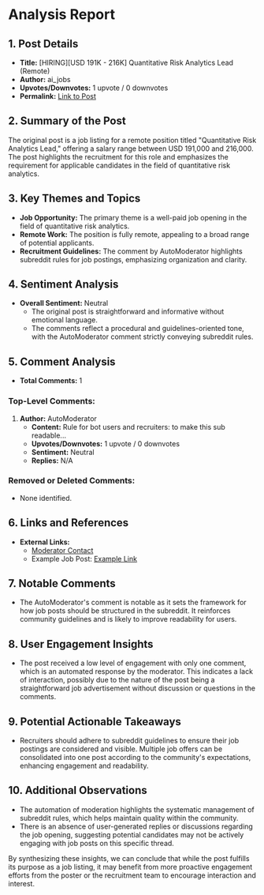 # Analysis Report

## 1. Post Details
- **Title:** [HIRING][USD 191K - 216K] Quantitative Risk Analytics Lead (Remote)
- **Author:** ai_jobs
- **Upvotes/Downvotes:** 1 upvote / 0 downvotes
- **Permalink:** [Link to Post](https://www.reddit.com/r/MachineLearningJobs/comments/1hdy38u/hiringusd_191k_216k_quantitative_risk_analytics/)

## 2. Summary of the Post
The original post is a job listing for a remote position titled "Quantitative Risk Analytics Lead," offering a salary range between USD 191,000 and 216,000. The post highlights the recruitment for this role and emphasizes the requirement for applicable candidates in the field of quantitative risk analytics.

## 3. Key Themes and Topics
- **Job Opportunity:** The primary theme is a well-paid job opening in the field of quantitative risk analytics.
- **Remote Work:** The position is fully remote, appealing to a broad range of potential applicants.
- **Recruitment Guidelines:** The comment by AutoModerator highlights subreddit rules for job postings, emphasizing organization and clarity.

## 4. Sentiment Analysis
- **Overall Sentiment:** Neutral
  - The original post is straightforward and informative without emotional language.
  - The comments reflect a procedural and guidelines-oriented tone, with the AutoModerator comment strictly conveying subreddit rules.

## 5. Comment Analysis
- **Total Comments:** 1

### Top-Level Comments:
1. **Author:** AutoModerator
   - **Content:** Rule for bot users and recruiters: to make this sub readable...
   - **Upvotes/Downvotes:** 1 upvote / 0 downvotes
   - **Sentiment:** Neutral
   - **Replies:** N/A

### Removed or Deleted Comments:
- None identified.

## 6. Links and References
- **External Links:**
  - [Moderator Contact](https://www.reddit.com/message/compose/?to=/r/MachineLearningJobs)
  - Example Job Post: [Example Link](https://www.reddit.com/r/BigDataJobs/comments/phaolk/19_new_data_science_data_engineering_and_machine/)

## 7. Notable Comments
- The AutoModerator's comment is notable as it sets the framework for how job posts should be structured in the subreddit. It reinforces community guidelines and is likely to improve readability for users.

## 8. User Engagement Insights
- The post received a low level of engagement with only one comment, which is an automated response by the moderator. This indicates a lack of interaction, possibly due to the nature of the post being a straightforward job advertisement without discussion or questions in the comments.

## 9. Potential Actionable Takeaways
- Recruiters should adhere to subreddit guidelines to ensure their job postings are considered and visible. Multiple job offers can be consolidated into one post according to the community's expectations, enhancing engagement and readability.

## 10. Additional Observations
- The automation of moderation highlights the systematic management of subreddit rules, which helps maintain quality within the community.
- There is an absence of user-generated replies or discussions regarding the job opening, suggesting potential candidates may not be actively engaging with job posts on this specific thread. 

By synthesizing these insights, we can conclude that while the post fulfills its purpose as a job listing, it may benefit from more proactive engagement efforts from the poster or the recruitment team to encourage interaction and interest.